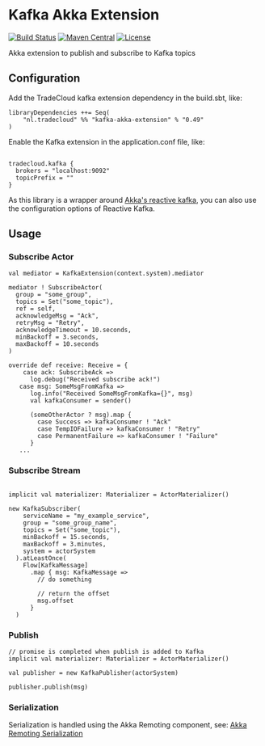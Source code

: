 # Kafka Akka Extension
[![Build Status](https://travis-ci.org/tradecloud/kafka-akka-extension.svg?branch=master)](https://travis-ci.org/tradecloud/kafka-akka-extension) [![Maven Central](https://maven-badges.herokuapp.com/maven-central/nl.tradecloud/kafka-akka-extension_2.12/badge.svg)](https://maven-badges.herokuapp.com/maven-central/nl.tradecloud/kafka-akka-extension_2.12) [![License](http://img.shields.io/:license-mit-blue.svg)](http://doge.mit-license.org)

Akka extension to publish and subscribe to Kafka topics

## Configuration

Add the TradeCloud kafka extension dependency in the build.sbt, like:
```
libraryDependencies ++= Seq(
    "nl.tradecloud" %% "kafka-akka-extension" % "0.49"
)
```

Enable the Kafka extension in the application.conf file, like:
```

tradecloud.kafka {
  brokers = "localhost:9092"
  topicPrefix = ""
}
```

As this library is a wrapper around [Akka's reactive kafka](https://github.com/akka/reactive-kafka), you can also use the configuration options of Reactive Kafka.

## Usage

### Subscribe Actor
```
val mediator = KafkaExtension(context.system).mediator

mediator ! SubscribeActor(
  group = "some_group",
  topics = Set("some_topic"),
  ref = self,
  acknowledgeMsg = "Ack",
  retryMsg = "Retry",
  acknowledgeTimeout = 10.seconds,
  minBackoff = 3.seconds,
  maxBackoff = 10.seconds
)

override def receive: Receive = {
    case ack: SubscribeAck =>
      log.debug("Received subscribe ack!")
   case msg: SomeMsgFromKafka =>
      log.info("Received SomeMsgFromKafka={}", msg)
      val kafkaConsumer = sender()
      
      (someOtherActor ? msg).map {
        case Success => kafkaConsumer ! "Ack"
        case TempIOFailure => kafkaConsumer ! "Retry"
        case PermanentFailure => kafkaConsumer ! "Failure"
      }
   ...
```

### Subscribe Stream
```

implicit val materializer: Materializer = ActorMaterializer()

new KafkaSubscriber(
    serviceName = "my_example_service",
    group = "some_group_name",
    topics = Set("some_topic"),
    minBackoff = 15.seconds,
    maxBackoff = 3.minutes,
    system = actorSystem
  ).atLeastOnce(
    Flow[KafkaMessage]
      .map { msg: KafkaMessage =>
        // do something
        
        // return the offset
        msg.offset
      }
  )

```

### Publish
```
// promise is completed when publish is added to Kafka
implicit val materializer: Materializer = ActorMaterializer()

val publisher = new KafkaPublisher(actorSystem)

publisher.publish(msg)

```

### Serialization

Serialization is handled using the Akka Remoting component, see: 
[Akka Remoting Serialization](http://doc.akka.io/docs/akka/current/scala/remoting.html#Serialization)
